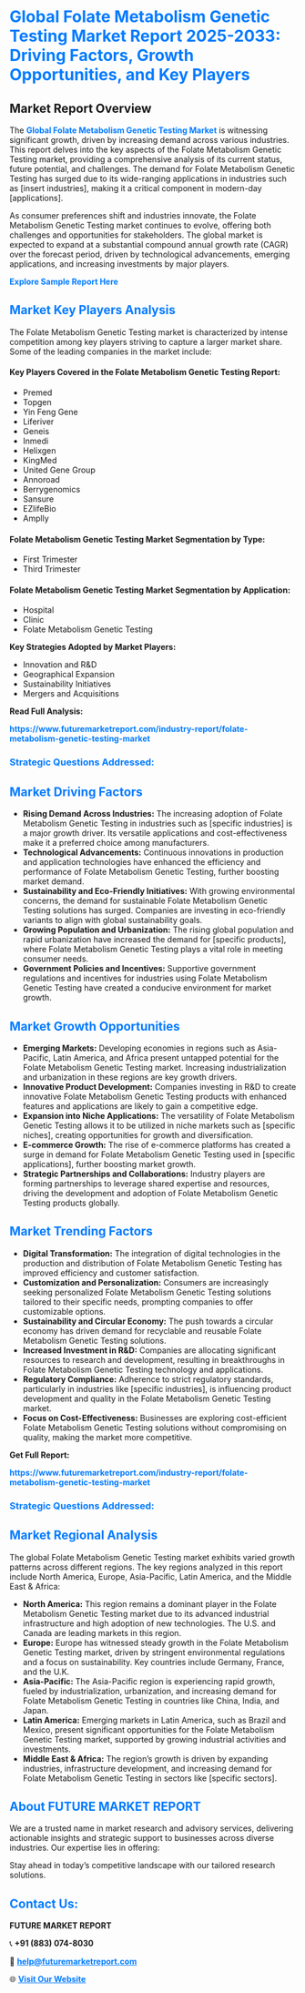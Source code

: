 <h1 style="color: #007BFF;">Global Folate Metabolism Genetic Testing Market Report 2025-2033: Driving Factors, Growth Opportunities, and Key Players</h1>

<section id="overview">
<h2>Market Report Overview</h2>
<p>The <a href="https://www.futuremarketreport.com/industry-report/folate-metabolism-genetic-testing-market" style="color: #007BFF; text-decoration: none;"><strong>Global Folate Metabolism Genetic Testing Market</strong></a> is witnessing significant growth, driven by increasing demand across various industries. This report delves into the key aspects of the Folate Metabolism Genetic Testing market, providing a comprehensive analysis of its current status, future potential, and challenges. The demand for Folate Metabolism Genetic Testing has surged due to its wide-ranging applications in industries such as [insert industries], making it a critical component in modern-day [applications].</p>
<p>As consumer preferences shift and industries innovate, the Folate Metabolism Genetic Testing market continues to evolve, offering both challenges and opportunities for stakeholders. The global market is expected to expand at a substantial compound annual growth rate (CAGR) over the forecast period, driven by technological advancements, emerging applications, and increasing investments by major players.</p>
</section>

<section id="overview">
<p><a href="https://www.futuremarketreport.com/request-sample/reportId=123184" style="color: #007BFF; text-decoration: none;"><strong>Explore Sample Report Here</strong></a></p>
</section>

<section id="key-players">
<h2 style="color: #007BFF;">Market Key Players Analysis</h2>
<p>The Folate Metabolism Genetic Testing market is characterized by intense competition among key players striving to capture a larger market share. Some of the leading companies in the market include:</p>
<h4>Key Players Covered in the Folate Metabolism Genetic Testing Report:</h4>
<ul><li>Premed</li><li>Topgen</li><li>Yin Feng Gene</li><li>Liferiver</li><li>Geneis</li><li>Inmedi</li><li>Helixgen</li><li>KingMed</li><li>United Gene Group</li><li>Annoroad</li><li>Berrygenomics</li><li>Sansure</li><li>EZlifeBio</li><li>Amplly</li></ul>
<h4>Folate Metabolism Genetic Testing Market Segmentation by Type:</h4>
<ul><li>First Trimester</li><li>Third Trimester</li></ul>

<h4>Folate Metabolism Genetic Testing Market Segmentation by Application:</h4>
<ul><li>Hospital</li><li>Clinic</li><li>Folate Metabolism Genetic Testing</li></ul>
<p><strong>Key Strategies Adopted by Market Players:</strong></p>
<ul>
<li>Innovation and R&D</li>
<li>Geographical Expansion</li>
<li>Sustainability Initiatives</li>
<li>Mergers and Acquisitions</li>
</ul>
</section>

<section>
<p><strong>Read Full Analysis: </strong></p><a href="https://www.futuremarketreport.com/industry-report/folate-metabolism-genetic-testing-market" style="color: #007BFF; text-decoration: none;"><strong>https://www.futuremarketreport.com/industry-report/folate-metabolism-genetic-testing-market</strong></a>
<h3 style="color: #007BFF;">Strategic Questions Addressed:</h3>
</section>

<section id="driving-factors">
<h2 style="color: #007BFF;">Market Driving Factors</h2>
<ul>
<li><strong>Rising Demand Across Industries:</strong> The increasing adoption of Folate Metabolism Genetic Testing in industries such as [specific industries] is a major growth driver. Its versatile applications and cost-effectiveness make it a preferred choice among manufacturers.</li>
<li><strong>Technological Advancements:</strong> Continuous innovations in production and application technologies have enhanced the efficiency and performance of Folate Metabolism Genetic Testing, further boosting market demand.</li>
<li><strong>Sustainability and Eco-Friendly Initiatives:</strong> With growing environmental concerns, the demand for sustainable Folate Metabolism Genetic Testing solutions has surged. Companies are investing in eco-friendly variants to align with global sustainability goals.</li>
<li><strong>Growing Population and Urbanization:</strong> The rising global population and rapid urbanization have increased the demand for [specific products], where Folate Metabolism Genetic Testing plays a vital role in meeting consumer needs.</li>
<li><strong>Government Policies and Incentives:</strong> Supportive government regulations and incentives for industries using Folate Metabolism Genetic Testing have created a conducive environment for market growth.</li>
</ul>
</section>

<section id="growth-opportunities">
<h2 style="color: #007BFF;">Market Growth Opportunities</h2>
<ul>
<li><strong>Emerging Markets:</strong> Developing economies in regions such as Asia-Pacific, Latin America, and Africa present untapped potential for the Folate Metabolism Genetic Testing market. Increasing industrialization and urbanization in these regions are key growth drivers.</li>
<li><strong>Innovative Product Development:</strong> Companies investing in R&D to create innovative Folate Metabolism Genetic Testing products with enhanced features and applications are likely to gain a competitive edge.</li>
<li><strong>Expansion into Niche Applications:</strong> The versatility of Folate Metabolism Genetic Testing allows it to be utilized in niche markets such as [specific niches], creating opportunities for growth and diversification.</li>
<li><strong>E-commerce Growth:</strong> The rise of e-commerce platforms has created a surge in demand for Folate Metabolism Genetic Testing used in [specific applications], further boosting market growth.</li>
<li><strong>Strategic Partnerships and Collaborations:</strong> Industry players are forming partnerships to leverage shared expertise and resources, driving the development and adoption of Folate Metabolism Genetic Testing products globally.</li>
</ul>
</section>

<section id="trending-factors">
<h2 style="color: #007BFF;">Market Trending Factors</h2>
<ul>
<li><strong>Digital Transformation:</strong> The integration of digital technologies in the production and distribution of Folate Metabolism Genetic Testing has improved efficiency and customer satisfaction.</li>
<li><strong>Customization and Personalization:</strong> Consumers are increasingly seeking personalized Folate Metabolism Genetic Testing solutions tailored to their specific needs, prompting companies to offer customizable options.</li>
<li><strong>Sustainability and Circular Economy:</strong> The push towards a circular economy has driven demand for recyclable and reusable Folate Metabolism Genetic Testing solutions.</li>
<li><strong>Increased Investment in R&D:</strong> Companies are allocating significant resources to research and development, resulting in breakthroughs in Folate Metabolism Genetic Testing technology and applications.</li>
<li><strong>Regulatory Compliance:</strong> Adherence to strict regulatory standards, particularly in industries like [specific industries], is influencing product development and quality in the Folate Metabolism Genetic Testing market.</li>
<li><strong>Focus on Cost-Effectiveness:</strong> Businesses are exploring cost-efficient Folate Metabolism Genetic Testing solutions without compromising on quality, making the market more competitive.</li>
</ul>
</section>

<section>
<p><strong>Get Full Report: </strong></p><a href="https://www.futuremarketreport.com/industry-report/folate-metabolism-genetic-testing-market" style="color: #007BFF; text-decoration: none;"><strong>https://www.futuremarketreport.com/industry-report/folate-metabolism-genetic-testing-market</strong></a>
<h3 style="color: #007BFF;">Strategic Questions Addressed:</h3>
</section>


<section id="regional-analysis">
<h2 style="color: #007BFF;">Market Regional Analysis</h2>
<p>The global Folate Metabolism Genetic Testing market exhibits varied growth patterns across different regions. The key regions analyzed in this report include North America, Europe, Asia-Pacific, Latin America, and the Middle East & Africa:</p>
<ul>
<li><strong>North America:</strong> This region remains a dominant player in the Folate Metabolism Genetic Testing market due to its advanced industrial infrastructure and high adoption of new technologies. The U.S. and Canada are leading markets in this region.</li>
<li><strong>Europe:</strong> Europe has witnessed steady growth in the Folate Metabolism Genetic Testing market, driven by stringent environmental regulations and a focus on sustainability. Key countries include Germany, France, and the U.K.</li>
<li><strong>Asia-Pacific:</strong> The Asia-Pacific region is experiencing rapid growth, fueled by industrialization, urbanization, and increasing demand for Folate Metabolism Genetic Testing in countries like China, India, and Japan.</li>
<li><strong>Latin America:</strong> Emerging markets in Latin America, such as Brazil and Mexico, present significant opportunities for the Folate Metabolism Genetic Testing market, supported by growing industrial activities and investments.</li>
<li><strong>Middle East & Africa:</strong> The region’s growth is driven by expanding industries, infrastructure development, and increasing demand for Folate Metabolism Genetic Testing in sectors like [specific sectors].</li>
</ul>
</section>

<footer>
<h2 style="color: #007BFF;">About FUTURE MARKET REPORT</h2>
<p>We are a trusted name in market research and advisory services, delivering actionable insights and strategic support to businesses across diverse industries. Our expertise lies in offering:</p>

<p>Stay ahead in today’s competitive landscape with our tailored research solutions.</p>

<h2 style="color: #007BFF;">Contact Us:</h2>
<p><strong>FUTURE MARKET REPORT</strong></p>
<p>📞 <strong>+91 (883) 074-8030</strong></p>
<p>📧 <strong><a href="mailto:help@futuremarketreport.com" style="color: #007BFF;">help@futuremarketreport.com</a></strong></p>
<p>🌐 <strong><a href="https://www.futuremarketreport.com/" style="color: #007BFF;">Visit Our Website</a></strong></p>
</footer>
